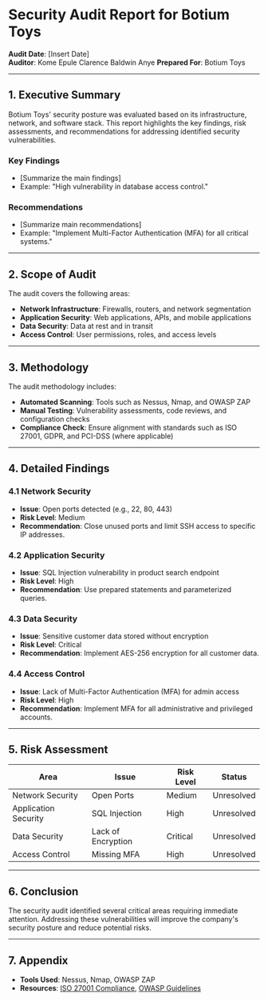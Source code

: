 # Security Audit Report for Botium Toys

**Audit Date**: [Insert Date]  
**Auditor**: Kome Epule Clarence Baldwin Anye
**Prepared For**: Botium Toys  

---

## 1. Executive Summary
Botium Toys' security posture was evaluated based on its infrastructure, network, and software stack. This report highlights the key findings, risk assessments, and recommendations for addressing identified security vulnerabilities.

### Key Findings
- [Summarize the main findings]
- Example: "High vulnerability in database access control."
  
### Recommendations
- [Summarize main recommendations]
- Example: "Implement Multi-Factor Authentication (MFA) for all critical systems."

---

## 2. Scope of Audit
The audit covers the following areas:
- **Network Infrastructure**: Firewalls, routers, and network segmentation
- **Application Security**: Web applications, APIs, and mobile applications
- **Data Security**: Data at rest and in transit
- **Access Control**: User permissions, roles, and access levels

---

## 3. Methodology
The audit methodology includes:
- **Automated Scanning**: Tools such as Nessus, Nmap, and OWASP ZAP
- **Manual Testing**: Vulnerability assessments, code reviews, and configuration checks
- **Compliance Check**: Ensure alignment with standards such as ISO 27001, GDPR, and PCI-DSS (where applicable)

---

## 4. Detailed Findings

### 4.1 Network Security
- **Issue**: Open ports detected (e.g., 22, 80, 443)  
- **Risk Level**: Medium  
- **Recommendation**: Close unused ports and limit SSH access to specific IP addresses.

### 4.2 Application Security
- **Issue**: SQL Injection vulnerability in product search endpoint  
- **Risk Level**: High  
- **Recommendation**: Use prepared statements and parameterized queries.

### 4.3 Data Security
- **Issue**: Sensitive customer data stored without encryption  
- **Risk Level**: Critical  
- **Recommendation**: Implement AES-256 encryption for all customer data.

### 4.4 Access Control
- **Issue**: Lack of Multi-Factor Authentication (MFA) for admin access  
- **Risk Level**: High  
- **Recommendation**: Implement MFA for all administrative and privileged accounts.

---

## 5. Risk Assessment
| Area               | Issue                               | Risk Level | Status        |
|--------------------|-------------------------------------|------------|---------------|
| Network Security   | Open Ports                          | Medium     | Unresolved    |
| Application Security | SQL Injection                    | High       | Unresolved    |
| Data Security      | Lack of Encryption                 | Critical   | Unresolved    |
| Access Control     | Missing MFA                        | High       | Unresolved    |

---

## 6. Conclusion
The security audit identified several critical areas requiring immediate attention. Addressing these vulnerabilities will improve the company's security posture and reduce potential risks.

---

## 7. Appendix
- **Tools Used**: Nessus, Nmap, OWASP ZAP
- **Resources**: [ISO 27001 Compliance](https://www.iso.org), [OWASP Guidelines](https://owasp.org)
